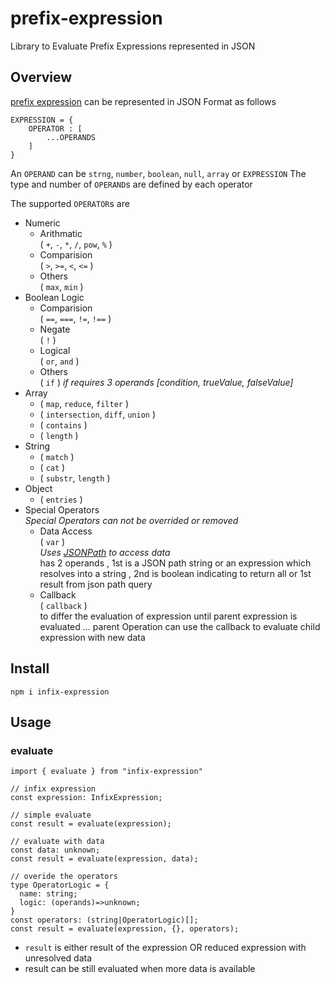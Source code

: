 # prefix-expression

Library to Evaluate Prefix Expressions represented in JSON

## Overview

[prefix expression](https://en.wikipedia.org/wiki/Polish_notation) can be represented in JSON Format as follows

```JS
EXPRESSION = {
    OPERATOR : [
        ...OPERANDS
    ]
}
```

An `OPERAND` can be `strng`, `number`, `boolean`, `null`, `array` or `EXPRESSION`
The type and number of `OPERAND`s are defined by each operator

The supported `OPERATOR`s are

- Numeric
  - Arithmatic  
    ( `+`, `-`, `*`, `/`, `pow`, `%` )
  - Comparision  
    ( `>`, `>=`, `<`, `<=` )
  - Others  
    ( `max`, `min` )
- Boolean Logic
  - Comparision  
    ( `==`, `===`, `!=`, `!==` )
  - Negate  
    ( `!` )
  - Logical  
    ( `or`, `and` )
  - Others  
    ( `if` ) _if requires 3 operands [condition, trueValue, falseValue]_
- Array
  - ( `map`, `reduce`, `filter` )
  - ( `intersection`, `diff`, `union` )
  - ( `contains` )
  - ( `length` )
- String
  - ( `match` )
  - ( `cat` )
  - ( `substr`, `length` )
- Object
  - ( `entries` )
- Special Operators  
   _Special Operators can not be overrided or removed_
  - Data Access  
    ( `var` )  
    _Uses [JSONPath](https://www.npmjs.com/package/jsonpath) to access data_  
    has 2 operands , 1st is a JSON path string or an expression which resolves into a string , 2nd is boolean indicating to return all or 1st result from json path query
  - Callback  
    ( `callback` )  
    to differ the evaluation of expression until parent expression is evaluated ... parent Operation can use the callback to evaluate child expression with new data

## Install

```SH
npm i infix-expression
```

## Usage

### evaluate

```TS
import { evaluate } from "infix-expression"

// infix expression
const expression: InfixExpression;

// simple evaluate
const result = evaluate(expression);

// evaluate with data
const data: unknown;
const result = evaluate(expression, data);

// overide the operators
type OperatorLogic = {
  name: string;
  logic: (operands)=>unknown;
}
const operators: (string|OperatorLogic)[];
const result = evaluate(expression, {}, operators);

```

- `result` is either result of the expression OR reduced expression with unresolved data
- result can be still evaluated when more data is available
